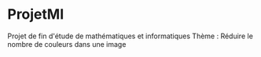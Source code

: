 # ProjetMI

Projet de fin d'étude de mathématiques et informatiques 
Thème : Réduire le nombre de couleurs dans une image